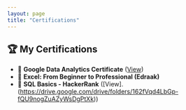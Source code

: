 ```yaml
---
layout: page
title: "Certifications"
---
```


## 🏆 My Certifications  
- 📜 **Google Data Analytics Certificate** ([View](https://coursera.org/share/certificate-link))  
- 📜 **Excel: From Beginner to Professional (Edraak)**  
- 📜 **SQL Basics - HackerRank**  ([View].(https://drive.google.com/drive/folders/162fVqd4LbGp-fQU9nogZuAZyWsDgPtXk))
